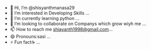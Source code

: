- 👋 Hi, I’m @shisyanthmanasa29
- 👀 I’m interested in Developing Skills ...
- 🌱 I’m currently learning python ...
- 💞️ I’m looking to collaborate on Companys which grow wiyh me ...
- 📫 How to reach me shiayanth1998@gmail.com...
- 😄 Pronouns:sasi ...
- ⚡ Fun fact☕ ...

<!---
shisyanthmanasa29/shisyanthmanasa29 is a ✨ special ✨ repository because its `README.md` (this file) appears on your GitHub profile.
You can click the Preview link to take a look at your changes.
--->
